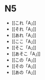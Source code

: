 # N5

- [[これ「A」]]
- [[それ「A」]]
- [[あれ「A」]]
- [[ここ「A」]]
- [[そこ「A」]]
- [[あそこ「A」]]
- [[この「A」]]
- [[その「A」]]
- [[あの「A」]]
